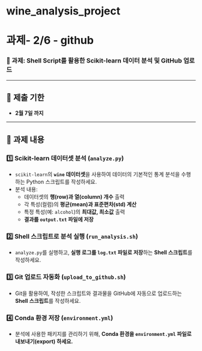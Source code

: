 # wine_analysis_project
# 과제- 2/6 - github

### **📌 과제: Shell Script를 활용한 Scikit-learn 데이터 분석 및 GitHub 업로드**

---

## **📅 제출 기한**

- **2월 7일 까지**

---

## **📌 과제 내용**

### **1️⃣ Scikit-learn 데이터셋 분석 (`analyze.py`)**

- `scikit-learn`의 **`wine` 데이터셋**을 사용하여 데이터의 기본적인 통계 분석을 수행하는 Python 스크립트를 작성하세요.
- 분석 내용:
    - 데이터셋의 **행(row)과 열(column) 개수** 출력
    - 각 특성(컬럼)의 **평균(mean)과 표준편차(std) 계산**
    - 특정 특성(예: `alcohol`)의 **최대값, 최소값** 출력
    - **결과를 `output.txt` 파일에 저장**

### **2️⃣ Shell 스크립트로 분석 실행 (`run_analysis.sh`)**

- `analyze.py`를 실행하고, **실행 로그를 `log.txt` 파일로 저장**하는 **Shell 스크립트**를 작성하세요.

### **3️⃣ Git 업로드 자동화 (`upload_to_github.sh`)**

- Git을 활용하여, 작성한 스크립트와 결과물을 GitHub에 자동으로 업로드하는 **Shell 스크립트**를 작성하세요.

### **4️⃣ Conda 환경 저장 (`environment.yml`)**

- 분석에 사용한 패키지를 관리하기 위해, **Conda 환경을 `environment.yml` 파일로 내보내기(export) 하세요.**
